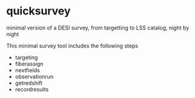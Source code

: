 # quicksurvey
minimal version of a DESI survey, from targetting to LSS catalog, night by night

This minimal survey tool includes the following steps

* targeting
* fiberassign
* nextfields
* observationrun
* getredshift
* recordresults